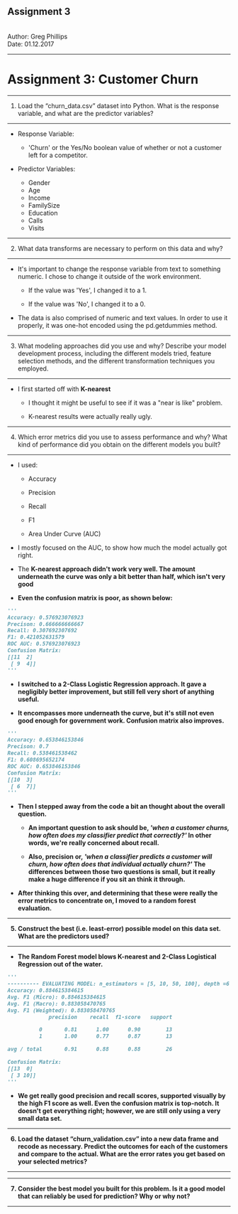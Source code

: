 <h2><b>Assignment 3</b></h2>
<br>
Author: Greg Phillips</br>   
Date:   01.12.2017
<hr>

Assignment 3: Customer Churn
==============================================

<hr>

1) Load the “churn_data.csv” dataset into Python. What is the response variable, and what are the predictor variables?
-----------------------------------------------------------------------------------------------------------

+ Response Variable: 
	
	+ 'Churn' or the Yes/No boolean value of whether or not a customer left for a competitor. 

+ Predictor Variables:

	+ Gender
	+ Age
	+ Income
	+ FamilySize
	+ Education
	+ Calls
	+ Visits

<hr>

2) What data transforms are necessary to perform on this data and why?
----------------------------------------------------------------------

+ It's important to change the response variable from text to something numeric. I chose to change it outside of the work environment. 

	+ If the value was 'Yes', I changed it to a 1. 

	+ If the value was 'No', I changed it to a 0.

+ The data is also comprised of numeric and text values. In order to use it properly, it was one-hot encoded using the pd.getdummies method. 

<hr>

3) What modeling approaches did you use and why? Describe your model development process, including the different models tried, feature selection methods, and the different transformation techniques you employed. 
--------------------------------------------------------------------------------------------------------

+ I first started off with <b>K-nearest</b>

	+ I thought it might be useful to see if it was a "near is like" problem. 

	+ K-nearest results were actually really ugly.

<hr> 

4) Which error metrics did you use to assess performance and why? What kind of performance did you obtain
on the different models you built?
--------------------------------------------------------------------------------------------------------

+ I used:

	+ Accuracy

	+ Precision

	+ Recall

	+ F1

	+ Area Under Curve (AUC)

+ I mostly focused on the AUC, to show how much the model actually got right. 

+ The <b>K-nearest<b> approach didn't work very well. The amount underneath the curve was only a bit better than half, which isn't very good

+ Even the confusion matrix is poor, as shown below:


```python
'''
Accuracy: 0.576923076923
Precison: 0.666666666667
Recall: 0.307692307692
F1: 0.421052631579
ROC AUC: 0.576923076923
Confusion Matrix:
[[11  2]
 [ 9  4]]
'''
```


+ I switched to a <b>2-Class Logistic Regression<b> approach. It gave a negligibly better improvement, but still fell very short of anything useful. 

+ It encompasses more underneath the curve, but it's still not even good enough for government work. Confusion matrix also improves. 

```python
'''
Accuracy: 0.653846153846
Precison: 0.7
Recall: 0.538461538462
F1: 0.608695652174
ROC AUC: 0.653846153846
Confusion Matrix:
[[10  3]
 [ 6  7]]
'''
```

+ Then I stepped away from the code a bit an thought about the overall question. 

	+ An important question to ask should be, <i>'when a customer churns, how often does my classifier predict that correctly?'</i> In other words, we're really concerned about <b>recall</b>. 

	+ Also, <b>precision</b> or, <i>'when a classifier predicts a customer will churn, how often does that individual actually churn?'</i> The differences between those two questions is small, but it really make a huge difference if you sit an think it through. 

+ After thinking this over, and determining that these were really the error metrics to concentrate on, I moved to a random forest evaluation. 

<hr>

5) Construct the best (i.e. least-error) possible model on this data set. What are the predictors used?
-------------------------------------------------------------------------------------------------------

+ The <b>Random Forest</b> model blows <b>K-nearest</b> and <b>2-Class Logistical Regression</b> out of the water. 

```python
'''
---------- EVALUATING MODEL: n_estimators = [5, 10, 50, 100], depth =6 -------------------
Accuracy: 0.884615384615
Avg. F1 (Micro): 0.884615384615
Avg. F1 (Macro): 0.883058470765
Avg. F1 (Weighted): 0.883058470765
             precision    recall  f1-score   support

          0       0.81      1.00      0.90        13
          1       1.00      0.77      0.87        13

avg / total       0.91      0.88      0.88        26

Confusion Matrix:
[[13  0]
 [ 3 10]]
'''

```

+ We get really good <b>precision</b> and <b>recall</b> scores, supported visually by the high F1 score as well. Even the confusion matrix is top-notch. It doesn't get everything right; however, we are still only using a very small data set. 

<hr>

6) Load the dataset “churn_validation.csv” into a new data frame and recode as necessary. Predict the
outcomes for each of the customers and compare to the actual. What are the error rates you get based on
your selected metrics?
-------------------------------------------------------------------------------------------------------

<hr>

7) Consider the best model you built for this problem. Is it a good model that can reliably be used for
prediction? Why or why not?
-------------------------------------------------------------------------------------------------------